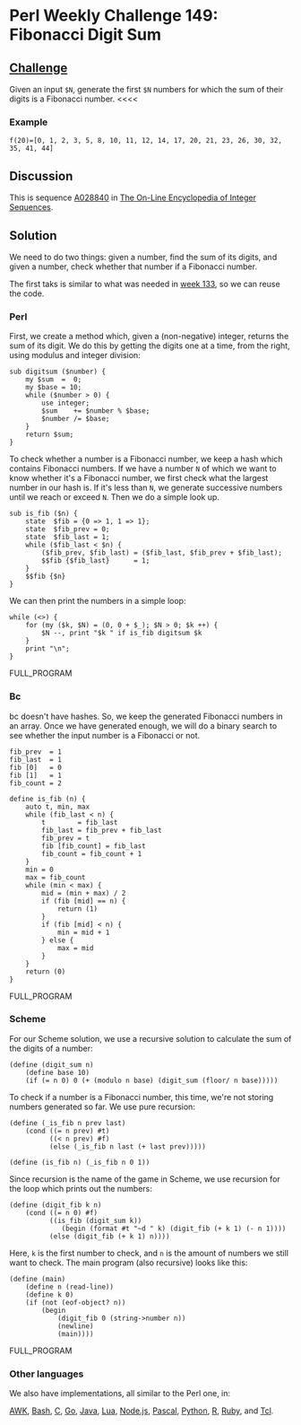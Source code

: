 # Perl Weekly Challenge 149: Fibonacci Digit Sum

## [Challenge][task1]
>>>>
Given an input `$N`, generate the first `$N` numbers for which the sum of their digits is a Fibonacci number.
<<<<

### Example

~~~~
f(20)=[0, 1, 2, 3, 5, 8, 10, 11, 12, 14, 17, 20, 21, 23, 26, 30, 32, 35, 41, 44]
~~~~

[task1]: https://theweeklychallenge.org/blog/perl-weekly-challenge-149/#TASK1

## Discussion

This is sequence [A028840](#oeis) in
[The On-Line Encyclopedia of Integer Sequences](https://oeis.org).

## Solution

We need to do two things: given a number, find the sum of its digits,
and given a number, check whether that number if a Fibonacci number.

The first taks is similar to what was needed in [week 133](week-133-2.html),
so we can reuse the code.

### Perl

First, we create a method which, given a (non-negative) integer, 
returns the sum of its digit. We do this by getting the digits
one at a time, from the right, using modulus and integer division:

~~~~
sub digitsum ($number) {
    my $sum  =  0;
    my $base = 10;
    while ($number > 0) {
        use integer;
        $sum    += $number % $base;
        $number /= $base;
    }
    return $sum;
}
~~~~

To check whether a number is a Fibonacci number, we keep a hash which
contains Fibonacci numbers. If we have a number `N` of which we want
to know whether it's a Fibonacci number, we first check what the largest
number in our hash is. If it's less than `N`, we generate successive
numbers until we reach or exceed `N`. Then we do a simple look up.

~~~~
sub is_fib ($n) {
    state  $fib = {0 => 1, 1 => 1};
    state  $fib_prev = 0; 
    state  $fib_last = 1; 
    while ($fib_last < $n) {
        ($fib_prev, $fib_last) = ($fib_last, $fib_prev + $fib_last);   
        $$fib {$fib_last}      = 1;
    }
    $$fib {$n}
}
~~~~

We can then print the numbers in a simple loop:

~~~~
while (<>) {
    for (my ($k, $N) = (0, 0 + $_); $N > 0; $k ++) {
        $N --, print "$k " if is_fib digitsum $k
    }
    print "\n";
}
~~~~


FULL_PROGRAM


### Bc

bc doesn't have hashes. So, we keep the generated Fibonacci numbers
in an array. Once we have generated enough, we will do a binary
search to see whether the input number is a Fibonacci or not.


~~~~
fib_prev  = 1       
fib_last  = 1       
fib [0]   = 0
fib [1]   = 1
fib_count = 2

define is_fib (n) {
    auto t, min, max
    while (fib_last < n) {
        t        = fib_last
        fib_last = fib_prev + fib_last
        fib_prev = t
        fib [fib_count] = fib_last
        fib_count = fib_count + 1
    }
    min = 0
    max = fib_count
    while (min < max) {
        mid = (min + max) / 2
        if (fib [mid] == n) {
            return (1)
        }
        if (fib [mid] < n) {
            min = mid + 1
        } else {
            max = mid
        }
    }
    return (0)
}
~~~~

FULL_PROGRAM

### Scheme

For our Scheme solution, we use a recursive solution to calculate
the sum of the digits of a number:

~~~~
(define (digit_sum n)
    (define base 10)
    (if (= n 0) 0 (+ (modulo n base) (digit_sum (floor/ n base)))))
~~~~

To check if a number is a Fibonacci number, this time, we're not
storing numbers generated so far. We use pure recursion:

~~~~
(define (_is_fib n prev last)
    (cond ((= n prev) #t)
          ((< n prev) #f)
          (else (_is_fib n last (+ last prev)))))
 
(define (is_fib n) (_is_fib n 0 1))
~~~~

Since recursion is the name of the game in Scheme, we use recursion
for the loop which prints out the numbers:


~~~~
(define (digit_fib k n)
    (cond ((= n 0) #f)
          ((is_fib (digit_sum k))
             (begin (format #t "~d " k) (digit_fib (+ k 1) (- n 1))))
          (else (digit_fib (+ k 1) n))))
~~~~

Here, `k` is the first number to check, and `n` is the amount of
numbers we still want to check. The main program (also recursive)
looks like this:

~~~~
(define (main)
    (define n (read-line))
    (define k 0)
    (if (not (eof-object? n))
        (begin
            (digit_fib 0 (string->number n))
            (newline)
            (main))))
~~~~

FULL_PROGRAM

### Other languages

We also have implementations, all similar to the Perl one, in:

[AWK](#github),
[Bash](#github),
[C](#github),
[Go](#github),
[Java](#github),
[Lua](#github),
[Node.js](#github),
[Pascal](#github),
[Python](#github),
[R](#github),
[Ruby](#github), and
[Tcl](#github).
